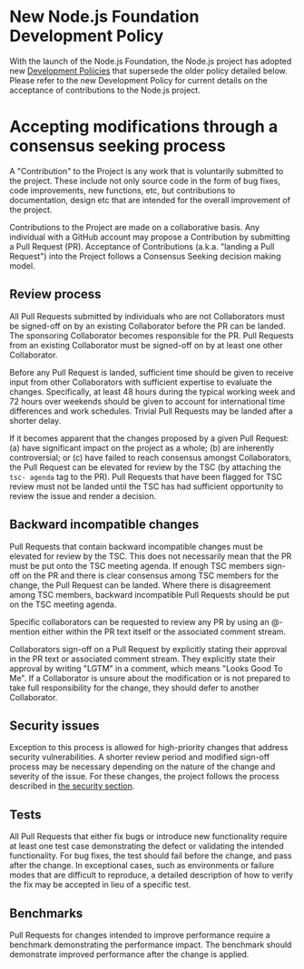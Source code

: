# New Node.js Foundation Development Policy

With the launch of the Node.js Foundation, the Node.js project has adopted
new [Development Poliicies](https://github.com/nodejs/dev-policy) that
supersede the older policy detailed below. Please refer to the new
Development Policy for current details on the acceptance of contributions to
the Node.js project.

# Accepting modifications through a consensus seeking process

A "Contribution" to the Project is any work that is voluntarily submitted to
the project. These include not only source code in the form of bug fixes, code
improvements, new functions, etc, but contributions to documentation, design
etc that are intended for the overall improvement of the project.

Contributions to the Project are made on a collaborative basis. Any individual
with a GitHub account may propose a Contribution by submitting a Pull Request
(PR). Acceptance of Contributions (a.k.a. "landing a Pull Request") into the
Project follows a Consensus Seeking decision making model.

## Review process

All Pull Requests submitted by individuals who are not Collaborators must be
signed-off on by an existing Collaborator before the PR can be landed. The
sponsoring Collaborator becomes responsible for the PR. Pull Requests from an
existing Collaborator must be signed-off on by at least one other
Collaborator.

Before any Pull Request is landed, sufficient time should be given to receive
input from other Collaborators with sufficient expertise to evaluate the
changes. Specifically, at least 48 hours during the typical working week and
72 hours over weekends should be given to account for international time
differences and work schedules. Trivial Pull Requests may be landed after a
shorter delay.

If it becomes apparent that the changes proposed by a given Pull Request: (a)
have significant impact on the project as a whole; (b) are inherently
controversial; or (c) have failed to reach consensus amongst Collaborators,
the Pull Request can be elevated for review by the TSC (by attaching the `tsc-
agenda` tag to the PR). Pull Requests that have been flagged for TSC review
must not be landed until the TSC has had sufficient opportunity to review the
issue and render a decision.

## Backward incompatible changes

Pull Requests that contain backward incompatible changes must be elevated for
review by the TSC. This does not necessarily mean that the PR must be put onto
the TSC meeting agenda. If enough TSC members sign-off on the PR and there is
clear consensus among TSC members for the change, the Pull Request can be
landed. Where there is disagreement among TSC members, backward incompatible
Pull Requests should be put on the TSC meeting agenda.

Specific collaborators can be requested to review any PR by using an @-mention
either within the PR text itself or the associated comment stream.

Collaborators sign-off on a Pull Request by explicitly stating their approval
in the PR text or associated comment stream. They explicitly state their
approval by writing "LGTM" in a comment, which means "Looks Good To Me". If a
Collaborator is unsure about the modification or is not prepared to take full
responsibility for the change, they should defer to another Collaborator.

## Security issues

Exception to this process is allowed for high-priority changes that address
security vulnerabilities. A shorter review period and modified sign-off
process may be necessary depending on the nature of the change and severity of
the issue. For these changes, the project follows the process described in [the
security section](/about/security/).

## Tests

All Pull Requests that either fix bugs or introduce new functionality require
at least one test case demonstrating the defect or validating the intended
functionality. For bug fixes, the test should fail before the change, and pass
after the change. In exceptional cases, such as environments or failure modes
that are difficult to reproduce, a detailed description of how to verify the
fix may be accepted in lieu of a specific test.

## Benchmarks

Pull Requests for changes intended to improve performance require a benchmark
demonstrating the performance impact. The benchmark should demonstrate
improved performance after the change is applied.
